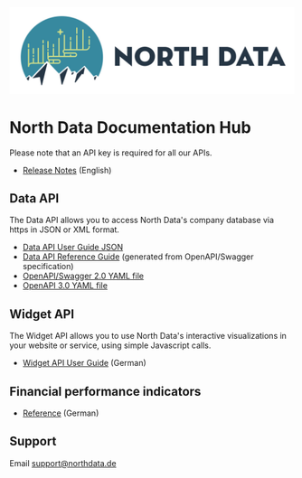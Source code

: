 ![image alt text](logo.png)

# North Data Documentation Hub

Please note that an API key is required for all our APIs.

- [Release Notes](https://github.com/northdata/api/releases) (English)

## Data API 

The Data API allows you to access North Data's company database via https in JSON or XML format.

- [Data API User Guide JSON](https://github.com/northdata/api/blob/master/doc/data-api-userguide/data-api-userguide.md)  
- [Data API Reference Guide](https://www.northdata.de/doc/api/index.html) 
(generated from OpenAPI/Swagger specification) 
- [OpenAPI/Swagger 2.0 YAML file](swagger.yaml) 
- [OpenAPI 3.0 YAML file](openapi.yaml) 

## Widget API 

The Widget API allows you to use North Data's interactive visualizations in your website or service, using simple Javascript calls. 

- [Widget API User Guide](https://github.com/northdata/api/blob/master/doc/widgetapi-userguide/widgetapi-userguide.md) (German)
      
## Financial performance indicators

- [Reference](https://www.northdata.de/_financials) (German)
        
## Support
      
Email <a href="mailto:support@northdata.de">support@northdata.de</a>
